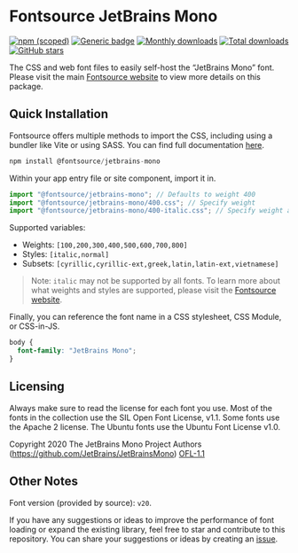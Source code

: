# Fontsource JetBrains Mono

[![npm (scoped)](https://img.shields.io/npm/v/@fontsource/jetbrains-mono?color=brightgreen)](https://www.npmjs.com/package/@fontsource/jetbrains-mono) [![Generic badge](https://img.shields.io/badge/fontsource-passing-brightgreen)](https://github.com/fontsource/fontsource) [![Monthly downloads](https://badgen.net/npm/dm/@fontsource/jetbrains-mono)](https://github.com/fontsource/fontsource) [![Total downloads](https://badgen.net/npm/dt/@fontsource/jetbrains-mono)](https://github.com/fontsource/fontsource) [![GitHub stars](https://img.shields.io/github/stars/fontsource/fontsource.svg?style=social&label=Star)](https://github.com/fontsource/fontsource/stargazers)

The CSS and web font files to easily self-host the “JetBrains Mono” font. Please visit the main [Fontsource website](https://fontsource.org/fonts/jetbrains-mono) to view more details on this package.

## Quick Installation

Fontsource offers multiple methods to import the CSS, including using a bundler like Vite or using SASS. You can find full documentation [here](https://fontsource.org/docs/getting-started/introduction).

```javascript
npm install @fontsource/jetbrains-mono
```

Within your app entry file or site component, import it in.

```javascript
import "@fontsource/jetbrains-mono"; // Defaults to weight 400
import "@fontsource/jetbrains-mono/400.css"; // Specify weight
import "@fontsource/jetbrains-mono/400-italic.css"; // Specify weight and style
```

Supported variables:
- Weights: `[100,200,300,400,500,600,700,800]`
- Styles: `[italic,normal]`
- Subsets: `[cyrillic,cyrillic-ext,greek,latin,latin-ext,vietnamese]`

> Note: `italic` may not be supported by all fonts. To learn more about what weights and styles are supported, please visit the [Fontsource website](https://fontsource.org/fonts/jetbrains-mono).

Finally, you can reference the font name in a CSS stylesheet, CSS Module, or CSS-in-JS.

```css
body {
  font-family: "JetBrains Mono";
}
```

## Licensing
Always make sure to read the license for each font you use. Most of the fonts in the collection use the SIL Open Font License, v1.1. Some fonts use the Apache 2 license. The Ubuntu fonts use the Ubuntu Font License v1.0.

Copyright 2020 The JetBrains Mono Project Authors (https://github.com/JetBrains/JetBrainsMono)
[OFL-1.1](http://scripts.sil.org/OFL)

## Other Notes
Font version (provided by source): `v20`.

If you have any suggestions or ideas to improve the performance of font loading or expand the existing library, feel free to star and contribute to this repository. You can share your suggestions or ideas by creating an [issue](https://github.com/fontsource/fontsource/issues).